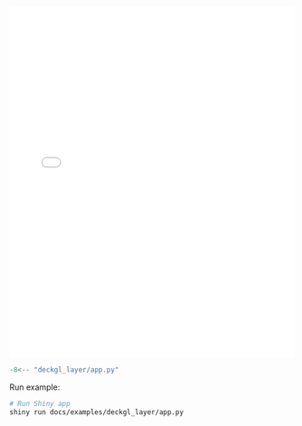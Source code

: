 <!-- <a href="app.html" target="_blank">See example in action</a> -->

<iframe src="app.html" height="620px", width="100%" style="border:none;"></iframe>

```python
-8<-- "deckgl_layer/app.py"
```

Run example:

``` bash
# Run Shiny app
shiny run docs/examples/deckgl_layer/app.py
```
